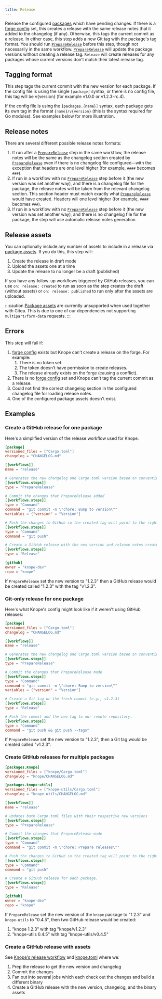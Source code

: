 ```yaml
---
title: Release
---
```


Release the configured [packages] which have pending changes.
If there is a [forge config] set,
this creates a release with the same release notes that it added to the changelog (if any).
Otherwise, this tags the current commit as a release.
In either case, this step adds a new Git tag with the package's tag format.
You should run [`PrepareRelease`] before this step, though not necessarily in the same workflow.
[`PrepareRelease`] will update the package versions without creating a release tag.
`Release` will create releases for any packages whose current versions don't match their latest release tag.

## Tagging format

This step tags the current commit with the new version for each package.
If the config file is using the single `[package]` syntax,
or there is no config file, this tag will be v{version} (for example v1.0.0 or v1.2.3-rc.4).

If the config file is using the `[packages.{name}]` syntax,
each package gets its own tag in the format `{name}/v{version}` (this is the syntax required for Go modules).
See examples below for more illustration.

## Release notes

There are several different possible release notes formats:

1. If run after a [`PrepareRelease`] step in the same workflow, the release notes will be the same as the changelog section created by [`PrepareRelease`] even if there is no changelog file configured—with the exception that headers are one level higher (for example, `####` becomes `###`).
2. If run in a workflow with no [`PrepareRelease`] step before it (the new version was set another way), and there is a changelog file for the package, the release notes will be taken from the relevant changelog section. This section header must match exactly what [`PrepareRelease`] would have created. Headers will one level higher (for example, `####` becomes `###`).
3. If run in a workflow with no [`PrepareRelease`] step before it (the new version was set another way), and there is no changelog file for the package, the step will use automatic release notes generation.

## Release assets

You can optionally include any number of assets to include in a release via [package assets].
If you do this, this step will:

1. Create the release in draft mode
2. Upload the assets one at a time
3. Update the release to no longer be a draft (published)

If you have any follow-up workflows triggered by GitHub releases,
you can use `on: release: created` to run as soon as the step creates the draft
(without assets) or `on: release: published` to run only after the assets are uploaded.

:::caution
[Package assets] are currently unsupported when used together with Gitea.
This is due to one of our dependencies not supporting `multipart/form-data` requests.
:::

## Errors

This step will fail if:

1. [forge config] exists but Knope can't create a release on the forge. For example:
   1. There is no token set.
   2. The token doesn't have permission to create releases.
   3. The release already exists on the forge (causing a conflict).
2. There is no [forge config] set and Knope can't tag the current commit as a release.
3. Could not find the correct changelog section in the configured changelog file for loading release notes.
4. One of the configured package assets doesn't exist.

## Examples

### Create a GitHub release for one package

Here's a simplified version of the release workflow used for Knope.

```toml
[package]
versioned_files = ["Cargo.toml"]
changelog = "CHANGELOG.md"

[[workflows]]
name = "release"

# Generates the new changelog and Cargo.toml version based on conventional commits.
[[workflows.steps]]
type = "PrepareRelease"

# Commit the changes that PrepareRelease added
[[workflows.steps]]
type = "Command"
command = "git commit -m \"chore: Bump to version\""
variables = {"version" = "Version"}

# Push the changes to GitHub so the created tag will point to the right place.
[[workflows.steps]]
type = "Command"
command = "git push"

# Create a GitHub release with the new version and release notes created in PrepareRelease. Tag the commit just pushed with the new version.
[[workflows.steps]]
type = "Release"

[github]
owner = "knope-dev"
repo = "knope"
```

If `PrepareRelease` set the new version to "1.2.3" then a GitHub release would be created called "1.2.3" with the tag "v1.2.3".

### Git-only release for one package

Here's what Knope's config might look like if it weren't using GitHub releases:

```toml
[package]
versioned_files = ["Cargo.toml"]
changelog = "CHANGELOG.md"

[[workflows]]
name = "release"

# Generates the new changelog and Cargo.toml version based on conventional commits.
[[workflows.steps]]
type = "PrepareRelease"

# Commit the changes that PrepareRelease made
[[workflows.steps]]
type = "Command"
command = "git commit -m \"chore: Bump to version\""
variables = {"version" = "Version"}

# Create a Git tag on the fresh commit (e.g., v1.2.3)
[[workflows.steps]]
type = "Release"

# Push the commit and the new tag to our remote repository.
[[workflows.steps]]
type = "Command"
command = "git push && git push --tags"
```

If `PrepareRelease` set the new version to "1.2.3", then a Git tag would be created called "v1.2.3".

### Create GitHub releases for multiple packages

```toml
[packages.Knope]
versioned_files = ["knope/Cargo.toml"]
changelog = "knope/CHANGELOG.md"

[packages.knope-utils]
versioned_files = ["knope-utils/Cargo.toml"]
changelog = "knope-utils/CHANGELOG.md"

[[workflows]]
name = "release"

# Updates both Cargo.toml files with their respective new versions
[[workflows.steps]]
type = "PrepareRelease"

# Commit the changes that PrepareRelease made
[[workflows.steps]]
type = "Command"
command = "git commit -m \"chore: Prepare releases\""

# Push the changes to GitHub so the created tag will point to the right place.
[[workflows.steps]]
type = "Command"
command = "git push"

# Create a GitHub release for each package.
[[workflows.steps]]
type = "Release"

[github]
owner = "knope-dev"
repo = "knope"
```

If `PrepareRelease` set the new version of the `knope` package to "1.2.3" and `knope-utils` to "0.4.5", then two GitHub release would be created:

1. "knope 1.2.3" with tag "knope/v1.2.3"
2. "knope-utils 0.4.5" with tag "knope-utils/v0.4.5"

### Create a GitHub release with assets

See [Knope's release workflow] and [knope.toml] where we:

1. Prep the release to get the new version and changelog
2. Commit the changes
3. Fan out into several jobs which each check out the changes and build a different binary
4. Create a GitHub release with the new version, changelog, and the binary assets

[forge config]: /reference/concepts/forge
[`preparerelease`]: /reference/config-file/steps/prepare-release
[packages]: /reference/concepts/package
[package assets]: /reference/config-file/packages#assets
[Knope's release workflow]: https://github.com/knope-dev/knope/blob/main/.github/workflows/release.yml
[knope.toml]: https://github.com/knope-dev/knope/blob/main/knope.toml
